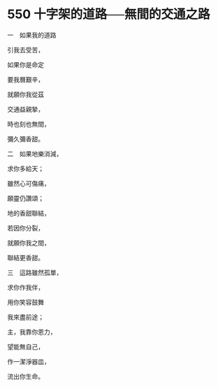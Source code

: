 # 550 十字架的道路──無間的交通之路

一　如果我的道路

引我去受苦，

如果你是命定

要我曆艱辛，

就願你我從茲

交通益親摯，

時也刻也無間，

彌久彌香甜。

二　如果地樂消減，

求你多給天；

雖然心可傷痛，

願靈仍讚頌；

地的香甜聯結，

若因你分裂，

就願你我之間，

聯結更香甜。

三　這路雖然孤單，

求你作我伴，

用你笑容鼓舞

我來盡前途；

主，我靠你恩力，

望能無自己，

作一潔淨器皿，

流出你生命。

